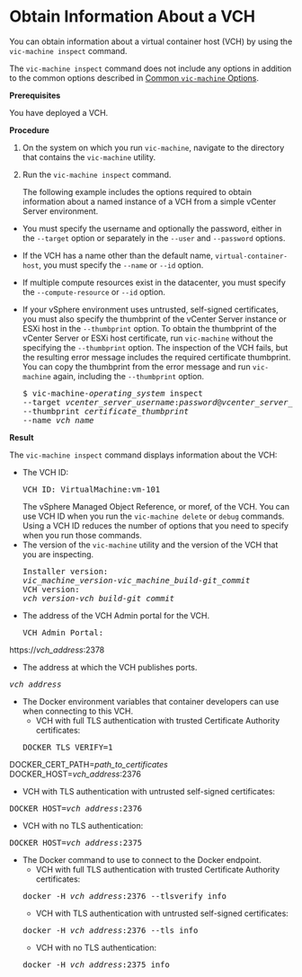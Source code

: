 # Obtain Information About a VCH #

You can obtain information about a virtual container host (VCH) by using the `vic-machine inspect` command.

The `vic-machine inspect` command does not include any options in addition to the common options described in [Common `vic-machine` Options](common_vic_options.md).

**Prerequisites**

You have deployed a VCH.

**Procedure**

1. On the system on which you run `vic-machine`, navigate to the directory that contains the `vic-machine` utility.
2. Run the `vic-machine inspect` command. 

   The following example includes the options required to obtain information about a named instance of a VCH from a simple  vCenter Server environment. 

  - You must specify the username and optionally the password, either in the `--target` option or separately in the `--user` and `--password` options. 
  - If the VCH has a name other than the default name, `virtual-container-host`, you must specify the `--name` or `--id` option. 
  - If multiple compute resources exist in the datacenter, you must specify the `--compute-resource` or `--id` option.
  - If your vSphere environment uses untrusted, self-signed certificates, you must also specify the thumbprint of the vCenter Server instance or ESXi host in the `--thumbprint` option. To obtain the thumbprint of the vCenter Server or ESXi host certificate, run `vic-machine` without the specifying the `--thumbprint` option. The inspection of the VCH fails, but the resulting error message includes the required certificate thumbprint. You can copy the thumbprint from the error message and run `vic-machine` again, including the `--thumbprint` option.

     <pre>$ vic-machine-<i>operating_system</i> inspect
    --target <i>vcenter_server_username</i>:<i>password</i>@<i>vcenter_server_address</i>
    --thumbprint <i>certificate_thumbprint</i>
    --name <i>vch_name</i></pre>

**Result**

The `vic-machine inspect` command displays information about the VCH:

- The VCH ID:<pre>VCH ID: VirtualMachine:vm-101</pre> The vSphere Managed Object Reference, or moref, of the VCH. You can use VCH ID when you run the `vic-machine delete` or `debug` commands. Using a VCH ID reduces the number of options that you need to specify when you run those commands.
- The version of the `vic-machine` utility and the version of the VCH that you are inspecting.<pre>Installer version: <i>vic_machine_version</i>-<i>vic_machine_build</i>-<i>git_commit</i>
VCH version: <i>vch_version</i>-<i>vch_build</i>-<i>git_commit</i></pre>

<!--
- The upgrade status of the VCH:<pre>
VCH upgrade status: 
Installer has same version as VCH
No upgrade available with this installer version</pre>
  If `vic-machine inspect` reports a difference between the version or build number of `vic-machine` and the version or build number of the VCH, the upgrade status is `Upgrade available`. 
-->

- The address of the VCH Admin portal for the VCH.
  
  <pre>VCH Admin Portal:
https://<i>vch_address</i>:2378</pre>

- The address at which the VCH publishes ports.
<pre><i>vch_address</i></pre>
- The Docker environment variables that container developers can use when connecting to this VCH.
  - VCH with full TLS authentication with trusted Certificate Authority certificates:
  <pre>DOCKER_TLS_VERIFY=1 
DOCKER_CERT_PATH=<i>path_to_certificates</i>
DOCKER_HOST=<i>vch_address</i>:2376</pre>
  - VCH with TLS authentication with untrusted self-signed certificates:
  <pre>
DOCKER_HOST=<i>vch_address</i>:2376</pre>
  - VCH with no TLS authentication:
  <pre>DOCKER_HOST=<i>vch_address</i>:2375</pre>
- The Docker command to use to connect to the Docker endpoint.
  - VCH with full TLS authentication with trusted Certificate Authority certificates:
  <pre>docker -H <i>vch_address</i>:2376 --tlsverify info</pre>
  - VCH with TLS authentication with untrusted self-signed certificates:
  <pre>docker -H <i>vch_address</i>:2376 --tls info</pre>
  - VCH with no TLS authentication:
  <pre>docker -H <i>vch_address</i>:2375 info</pre>